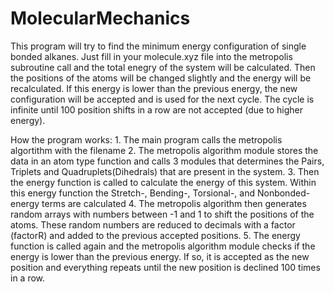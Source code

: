 # MolecularMechanics
This program will try to find the minimum energy configuration of single bonded alkanes.
Just fill in your molecule.xyz file into the metropolis subroutine call and the total 
enegry of the system will be calculated. Then the positions of the atoms will be changed
slightly and the energy will be recalculated. If this energy is lower than the previous 
energy, the new configuration will be accepted and is used for the next cycle. The cycle
is infinite until 100 position shifts in a row are not accepted (due to higher energy).

How the program works:
    1. The main program calls the metropolis algortithm with the filename
    2. The metropolis algorithm module stores the data in an atom type function and calls 
        3 modules that determines the Pairs, Triplets and Quadruplets(Dihedrals) that are
        present in the system.
    3. Then the energy function is called to calculate the energy of this system. Within
        this energy function the Stretch-, Bending-, Torsional-, and Nonbonded-energy 
        terms are calculated
    4. The metropolis algorithm then generates random arrays with numbers between -1 and 
        1 to shift the positions of the atoms. These random numbers are reduced to
        decimals with a factor (factorR) and added to the previous accepted positions.
    5. The energy function is called again and the metropolis algorithm module checks if 
        the energy is lower than the previous energy. If so, it is accepted as the new
        position and everything repeats until the new position is declined 100 times in a
        row.
